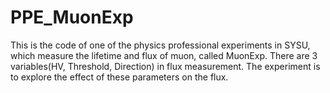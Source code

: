 # PPE_MuonExp
This is the code of one of the physics professional experiments in SYSU, which measure the lifetime and flux of muon, called MuonExp.
There are 3 variables(HV, Threshold, Direction) in flux measurement. The experiment is to explore the effect of these parameters on the flux.
